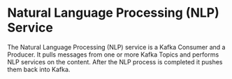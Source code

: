 # Natural Language Processing (NLP) Service

The Natural Language Processing (NLP) service is a Kafka Consumer and a Producer.
It pulls messages from one or more Kafka Topics and performs NLP services on the content.
After the NLP process is completed it pushes them back into Kafka.
